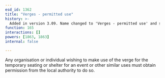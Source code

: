 ```yaml
---
esd_id: 1362
title: "Verges - permitted use"
history: >-
  Added in version 3.09. Name changed to 'Verges - permitted use' and scope notes updated in version 4.00.
function: 165
interactions: []
powers: [1863, 1863]
internal: false

---
```


Any organisation or individual wishing to make use of the verge for the  temporary seating or shelter for an event or other similar uses must obtain permission from the local authority to do so.

